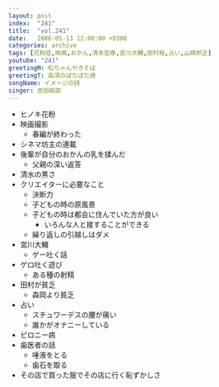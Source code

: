 ```yaml
---
layout: post
index:  "241"
title:  "vol.241"
date:   2006-05-13 12:00:00 +0300
categories: archive
tags: [花粉症,映画,おかん,清水宏泰,宮川大輔,田村裕,占い,山崎邦正]
youtube: "241"
greetingM: 松ちゃんやきそば
greetingT: 高須のぽたぽた焼
songName: イメージの詩
singer: 吉田拓郎
---
```


- ヒノキ花粉
- 映画撮影
	- 春編が終わった
- シネマ坊主の連載
- 後輩が自分のおかんの乳を揉んだ
	- 父親の深い返答
- 清水の黒さ
- クリエイターに必要なこと
	- 決断力
	- 子どもの時の原風景
	- 子どもの時は都会に住んでいた方が良い
		- いろんな人と接することができる
	- 繰り返しの引越しはダメ
- 宮川大輔
	- ゲー吐く話
- ゲロ吐く遊び
	- ある種の射精
- 田村が貧乏
	- 森岡より貧乏
- 占い
	- スチュワーデスの腰が痛い
	- 誰かがオナニーしている
- ピロニー病
- 歯医者の話
	- 唾液をとる
	- 歯石を取る
- その店で買った服でその店に行く恥ずかしさ

